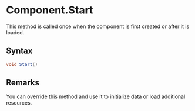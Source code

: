 # Component.Start

This method is called once when the component is first created or after it is loaded.

## Syntax

```csharp
void Start()
```

## Remarks

You can override this method and use it to initialize data or load additional resources.